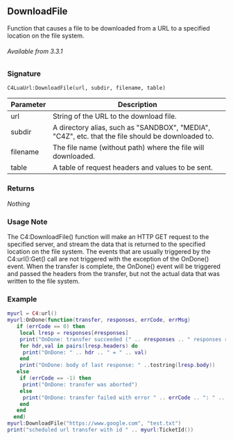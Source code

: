 ## DownloadFile

Function that causes a file to be downloaded from a URL to a specified location on the file system.

###### Available from 3.3.1


### Signature

`C4LuaUrl:DownloadFile(url, subdir, filename, table)`


| Parameter | Description |
| --- | --- |
| url | String of the URL to the download file. |
| subdir | A directory alias, such as "SANDBOX", "MEDIA", "C4Z", etc. that the file should be downloaded to. |
| filename | The file name (without path) where the file will downloaded.|
| table | A table of request headers and values to be sent. |


### Returns

_Nothing_

### Usage Note
The C4:DownloadFile() function will make an HTTP GET request to the specified server, and stream the data that is returned to the specified location on the file system.   The events that are usually triggered by the C4:url():Get() call are not triggered with the exception of the OnDone() event.   When the transfer is complete, the OnDone() event will be triggered and passed the headers from the transfer, but not the actual data that was written to the file system.

### Example

```lua
myurl = C4:url()
myurl:OnDone(function(transfer, responses, errCode, errMsg)
   if (errCode == 0) then
    local lresp = responses[#responses]
    print("OnDone: transfer succeeded (" .. #responses .. " responses received), last response code: " .. lresp.code)
    for hdr,val in pairs(lresp.headers) do
     print("OnDone: " .. hdr .. " = " .. val)
    end
    print("OnDone: body of last response: " ..tostring(lresp.body))
   else
    if (errCode == -1) then
     print("OnDone: transfer was aborted")
    else
     print("OnDone: transfer failed with error " .. errCode .. ": " .. errMsg .. " (" .. #responses .. " responses completed)")
    end
   end
  end)
myurl:DownloadFile("https://www.google.com", "test.txt")
print("scheduled url transfer with id " .. myurl:TicketId())
```


